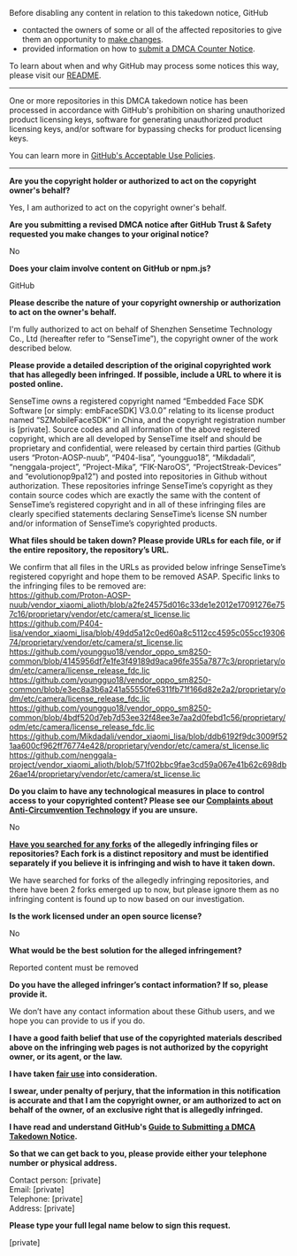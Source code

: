 Before disabling any content in relation to this takedown notice, GitHub
- contacted the owners of some or all of the affected repositories to give them an opportunity to [make changes](https://docs.github.com/en/github/site-policy/dmca-takedown-policy#a-how-does-this-actually-work).
- provided information on how to [submit a DMCA Counter Notice](https://docs.github.com/en/articles/guide-to-submitting-a-dmca-counter-notice).

To learn about when and why GitHub may process some notices this way, please visit our [README](https://github.com/github/dmca/blob/master/README.md#anatomy-of-a-takedown-notice).

---

One or more repositories in this DMCA takedown notice has been processed in accordance with GitHub's prohibition on sharing unauthorized product licensing keys, software for generating unauthorized product licensing keys, and/or software for bypassing checks for product licensing keys.

You can learn more in [GitHub's Acceptable Use Policies](https://docs.github.com/en/github/site-policy/github-acceptable-use-policies).

---

**Are you the copyright holder or authorized to act on the copyright owner's behalf?**

Yes, I am authorized to act on the copyright owner's behalf.

**Are you submitting a revised DMCA notice after GitHub Trust & Safety requested you make changes to your original notice?**

No

**Does your claim involve content on GitHub or npm.js?**

GitHub

**Please describe the nature of your copyright ownership or authorization to act on the owner's behalf.**

I'm fully authorized to act on behalf of Shenzhen Sensetime Technology Co., Ltd (hereafter refer to “SenseTime”), the copyright owner of the work described below.

**Please provide a detailed description of the original copyrighted work that has allegedly been infringed. If possible, include a URL to where it is posted online.**

SenseTime owns a registered copyright named “Embedded Face SDK Software [or simply: embFaceSDK] V3.0.0” relating to its license product named “SZMobileFaceSDK” in China, and the copyright registration number is [private]. Source codes and all information of the above registered copyright, which are all developed by SenseTime itself and should be proprietary and confidential, were released by certain third parties (Github users “Proton-AOSP-nuub”, “P404-lisa”, “youngguo18”, “Mikdadali”, “nenggala-project”, “Project-Mika”, “FIK-NaroOS”, “ProjectStreak-Devices” and “evolutionop9pa12”) and posted into repositories in Github without authorization. These repositories infringe SenseTime’s copyright as they contain source codes which are exactly the same with the content of SenseTime’s registered copyright and in all of these infringing files are clearly specified statements declaring SenseTime’s license SN number and/or information of SenseTime’s copyrighted products.

**What files should be taken down? Please provide URLs for each file, or if the entire repository, the repository’s URL.**

We confirm that all files in the URLs as provided below infringe SenseTime’s registered copyright and hope them to be removed ASAP. Specific links to the infringing files to be removed are:  
https://github.com/Proton-AOSP-nuub/vendor_xiaomi_alioth/blob/a2fe24575d016c33de1e2012e17091276e757c16/proprietary/vendor/etc/camera/st_license.lic  
https://github.com/P404-lisa/vendor_xiaomi_lisa/blob/49dd5a12c0ed60a8c5112cc4595c055cc1930674/proprietary/vendor/etc/camera/st_license.lic  
https://github.com/youngguo18/vendor_oppo_sm8250-common/blob/4145956df7e1fe3f49189d9aca96fe355a7877c3/proprietary/odm/etc/camera/license_release_fdc.lic  
https://github.com/youngguo18/vendor_oppo_sm8250-common/blob/e3ec8a3b6a241a55550fe6311fb71f166d82e2a2/proprietary/odm/etc/camera/license_release_fdc.lic  
https://github.com/youngguo18/vendor_oppo_sm8250-common/blob/4bdf520d7eb7d53ee32f48ee3e7aa2d0febd1c56/proprietary/odm/etc/camera/license_release_fdc.lic  
https://github.com/Mikdadali/vendor_xiaomi_lisa/blob/ddb6192f9dc3009f521aa600cf962ff76774e428/proprietary/vendor/etc/camera/st_license.lic  
https://github.com/nenggala-project/vendor_xiaomi_alioth/blob/571f02bbc9fae3cd59a067e41b62c698db26ae14/proprietary/vendor/etc/camera/st_license.lic

**Do you claim to have any technological measures in place to control access to your copyrighted content? Please see our <a href="https://docs.github.com/articles/guide-to-submitting-a-dmca-takedown-notice#complaints-about-anti-circumvention-technology">Complaints about Anti-Circumvention Technology</a> if you are unsure.**

No

**<a href="https://docs.github.com/articles/dmca-takedown-policy#b-what-about-forks-or-whats-a-fork">Have you searched for any forks</a> of the allegedly infringing files or repositories? Each fork is a distinct repository and must be identified separately if you believe it is infringing and wish to have it taken down.**

We have searched for forks of the allegedly infringing repositories, and there have been 2 forks emerged up to now, but please ignore them as no infringing content is found up to now based on our investigation.

**Is the work licensed under an open source license?**

No

**What would be the best solution for the alleged infringement?**

Reported content must be removed

**Do you have the alleged infringer’s contact information? If so, please provide it.**

We don’t have any contact information about these Github users, and we hope you can provide to us if you do.

**I have a good faith belief that use of the copyrighted materials described above on the infringing web pages is not authorized by the copyright owner, or its agent, or the law.**

**I have taken <a href="https://www.lumendatabase.org/topics/22">fair use</a> into consideration.**

**I swear, under penalty of perjury, that the information in this notification is accurate and that I am the copyright owner, or am authorized to act on behalf of the owner, of an exclusive right that is allegedly infringed.**

**I have read and understand GitHub's <a href="https://docs.github.com/articles/guide-to-submitting-a-dmca-takedown-notice/">Guide to Submitting a DMCA Takedown Notice</a>.**

**So that we can get back to you, please provide either your telephone number or physical address.**

Contact person: [private]  
Email: [private]  
Telephone: [private]  
Address: [private]  

**Please type your full legal name below to sign this request.**

[private]  
